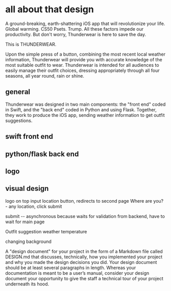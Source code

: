 # all about that design

A ground-breaking, earth-shattering iOS app that will revolutionize your life.
Global warming. CS50 Psets. Trump. All these factors impede our productivity. But don't worry, Thunderwear is here to save the day.

This is THUNDERWEAR.

Upon the simple press of a button, combining the most recent local weather information, Thunderwear will provide you with accurate knowledge of the most suitable outfit to wear. Thunderwear is intended for all audiences to easily manage their outfit choices, dressing appropriately through all four seasons, all year round, rain or shine.

## general

Thunderwear was designed in two main components: the "front end" coded in Swift, and the "back end" coded in Python and using Flask. Together, they work to produce the iOS app, sending weather information to get outfit suggestions. 

## swift front end



## python/flask back end



## logo


## visual design


logo on top
input location button, redirects to second page
Where are you? - any location, click submit

submit -- asynchronous because waits for validation from backend, have to wait for main page

Outfit suggestion
weather
temperature

changing background

A "design document" for your project in the form of a Markdown file called DESIGN.md that discusses, technically, how you implemented your project and why you made the design decisions you did. Your design document should be at least several paragraphs in length. Whereas your documentation is meant to be a user’s manual, consider your design document your opportunity to give the staff a technical tour of your project underneath its hood.
